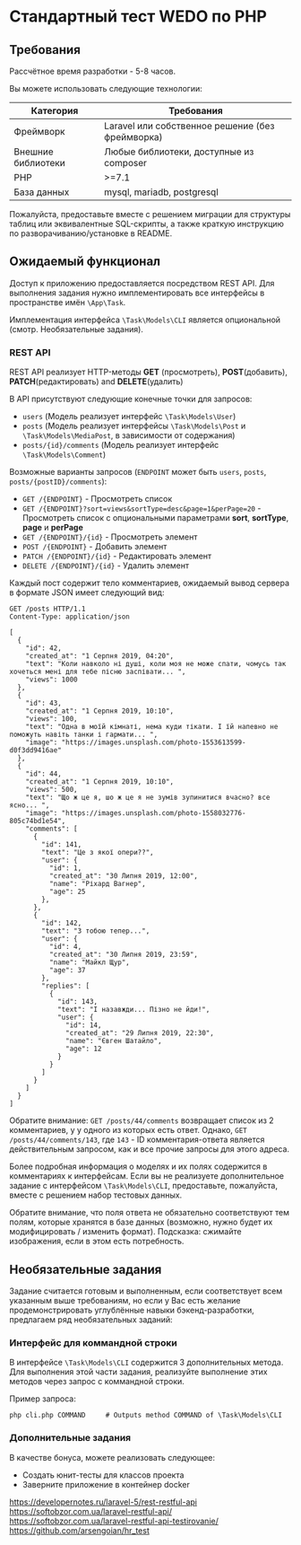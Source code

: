 # Стандартный тест WEDO по PHP

## Требования

Рассчётное время разработки - 5-8 часов.

Вы можете использовать следующие технологии:

| Категория          | Требования                                              |
|--------------------|---------------------------------------------------------|
| Фреймворк          | Laravel или собственное решение (без фреймворка)        |
| Внешние библиотеки | Любые библиотеки, доступные из composer                 |
| PHP                | >=7.1                                                   |
| База данных        | mysql, mariadb, postgresql                              |

Пожалуйста, предоставьте вместе с решением миграции для структуры таблиц или эквивалентные SQL-скрипты, а также краткую инструкцию по разворачиванию/установке в README.


## Ожидаемый функционал

Доступ к приложению предоставляется посредством REST API. 
Для выполнения задания нужно имплементировать все интерфейсы в пространстве имён `\App\Task`.

Имплементация интерфейса `\Task\Models\CLI` является опциональной (смотр. Необязательные задания).

### REST API

REST API реализует HTTP-методы **GET** (просмотреть), **POST**(добавить), **PATCH**(редактировать) and **DELETE**(удалить)

В API присутствуют следующие конечные точки для запросов:
- `users` (Модель реализует интерфейс `\Task\Models\User`)
- `posts` (Модель реализует интерфейсы `\Task\Models\Post` и `\Task\Models\MediaPost`, в зависимости от содержания)
- `posts/{id}/comments` (Модель реализует интерфейс `\Task\Models\Comment`)

Возможные варианты запросов (`ENDPOINT` может быть `users`, `posts`, `posts/{postID}/comments`):
- `GET /{ENDPOINT}` - Просмотреть список
- `GET /{ENDPOINT}?sort=views&sortType=desc&page=1&perPage=20` - Просмотреть список с опциональными параметрами **sort**, **sortType**, **page** и **perPage**
- `GET /{ENDPOINT}/{id}` - Просмотреть элемент
- `POST /{ENDPOINT}` - Добавить элемент
- `PATCH /{ENDPOINT}/{id}` - Редактировать элемент
- `DELETE /{ENDPOINT}/{id}` - Удалить элемент

Каждый пост содержит тело комментариев, ожидаемый вывод сервера в формате JSON имеет следующий вид:

```http
GET /posts HTTP/1.1
Content-Type: application/json

[
  {
    "id": 42,
    "created_at": "1 Серпня 2019, 04:20",
    "text": "Коли навколо ні душі, коли моя не може спати, чомусь так хочеться мені для тебе пісню заспівати... ",
    "views": 1000
  },
  {
    "id": 43,
    "created_at": "1 Серпня 2019, 10:10",
    "views": 100,
    "text": "Одна в моїй кімнаті, нема куди тікати. І їй напевно не поможуть навіть танки і гармати... ",
    "image": "https://images.unsplash.com/photo-1553613599-d0f3dd9416ae"
  },
  {
    "id": 44,
    "created_at": "1 Серпня 2019, 10:10",
    "views": 500,
    "text": "Що ж це я, шо ж це я не зумів зупинитися вчасно? все ясно... ",
    "image": "https://images.unsplash.com/photo-1558032776-805c74bd1e54",
    "comments": [
      {
        "id": 141,
        "text": "Це з якої опери??",
        "user": {
          "id": 1,
          "created_at": "30 Липня 2019, 12:00",
          "name": "Ріхард Вагнер",
          "age": 25 
        },
      },
      {
        "id": 142,
        "text": "З тобою тепер...",
        "user": {
          "id": 4,
          "created_at": "30 Липня 2019, 23:59",
          "name": "Майкл Щур",
          "age": 37 
        },
        "replies": [
          {
            "id": 143,
            "text": "І назавжди... Пізно не йди!",
            "user": {
              "id": 14,
              "created_at": "29 Липня 2019, 22:30",
              "name": "Євген Шатайло",
              "age": 12 
            }
          }
        ]
      }
    ]
  }
]
```

Обратите внимание: `GET /posts/44/comments` возвращает список из 2 комментариев, у у одного из которых есть ответ.
Однако, `GET /posts/44/comments/143`, где `143` - ID комментария-ответа является действительным запросом, как и все прочие запросы для этого адреса.

Более подробная информация о моделях и их полях содержится в комментариях к интерфейсам.
Если вы не реализуете дополнительное задание с интерфейсом `\Task\Models\CLI`, предоставьте, пожалуйста, вместе с решением набор тестовых данных.

Обратите внимание, что поля ответа не обязательно соответствуют тем полям, которые хранятся в базе данных (возможно, нужно будет их модифицировать / изменить формат).
Подсказка: сжимайте изображения, если в этом есть потребность.



## Необязательные задания

Задание считается готовым и выполненным, если соответствует всем указанным выше требованиям, но если у Вас есть желание продемонстрировать углублённые навыки бэкенд-разработки, предлагаем ряд необязательных заданий:

### Интерфейс для коммандной строки

В интерфейсе `\Task\Models\CLI` содержится 3 дополнительных метода. 
Для выполнения этой части задания, реализуйте выполнение этих методов через запрос с коммандной строки.

Пример запроса:

```
php cli.php COMMAND     # Outputs method COMMAND of \Task\Models\CLI
```

### Дополнительные задания

В качестве бонуса, можете реализовать следующее:
- Создать юнит-тесты для классов проекта
- Заверните приложение в контейнер docker

https://developernotes.ru/laravel-5/rest-restful-api
https://softobzor.com.ua/laravel-restful-api/
https://softobzor.com.ua/laravel-restful-api-testirovanie/
https://github.com/arsengoian/hr_test

